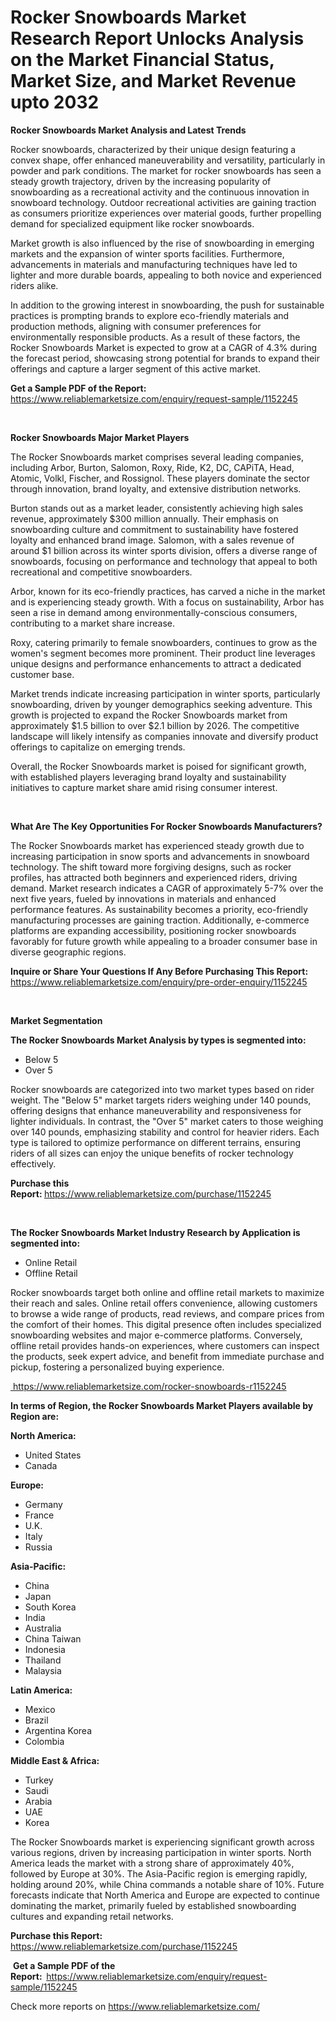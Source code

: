 <p><h1>Rocker Snowboards Market Research Report Unlocks Analysis on the Market Financial Status, Market Size, and Market Revenue upto 2032</h1></p><p><strong>Rocker Snowboards Market Analysis and Latest Trends</strong></p>
<p><p>Rocker snowboards, characterized by their unique design featuring a convex shape, offer enhanced maneuverability and versatility, particularly in powder and park conditions. The market for rocker snowboards has seen a steady growth trajectory, driven by the increasing popularity of snowboarding as a recreational activity and the continuous innovation in snowboard technology. Outdoor recreational activities are gaining traction as consumers prioritize experiences over material goods, further propelling demand for specialized equipment like rocker snowboards.</p><p>Market growth is also influenced by the rise of snowboarding in emerging markets and the expansion of winter sports facilities. Furthermore, advancements in materials and manufacturing techniques have led to lighter and more durable boards, appealing to both novice and experienced riders alike. </p><p>In addition to the growing interest in snowboarding, the push for sustainable practices is prompting brands to explore eco-friendly materials and production methods, aligning with consumer preferences for environmentally responsible products. As a result of these factors, the Rocker Snowboards Market is expected to grow at a CAGR of 4.3% during the forecast period, showcasing strong potential for brands to expand their offerings and capture a larger segment of this active market.</p></p>
<p><strong>Get a Sample PDF of the Report:&nbsp;</strong> <a href="https://www.reliablemarketsize.com/enquiry/request-sample/1152245?utm_campaign=2316&utm_medium=2&utm_source=Github&utm_content=ia&utm_term=07022025&utm_id=rocker-snowboards">https://www.reliablemarketsize.com/enquiry/request-sample/1152245</a></p>
<p>&nbsp;</p>
<p><strong>Rocker Snowboards Major Market Players</strong></p>
<p><p>The Rocker Snowboards market comprises several leading companies, including Arbor, Burton, Salomon, Roxy, Ride, K2, DC, CAPiTA, Head, Atomic, Volkl, Fischer, and Rossignol. These players dominate the sector through innovation, brand loyalty, and extensive distribution networks. </p><p>Burton stands out as a market leader, consistently achieving high sales revenue, approximately $300 million annually. Their emphasis on snowboarding culture and commitment to sustainability have fostered loyalty and enhanced brand image. Salomon, with a sales revenue of around $1 billion across its winter sports division, offers a diverse range of snowboards, focusing on performance and technology that appeal to both recreational and competitive snowboarders. </p><p>Arbor, known for its eco-friendly practices, has carved a niche in the market and is experiencing steady growth. With a focus on sustainability, Arbor has seen a rise in demand among environmentally-conscious consumers, contributing to a market share increase. </p><p>Roxy, catering primarily to female snowboarders, continues to grow as the women's segment becomes more prominent. Their product line leverages unique designs and performance enhancements to attract a dedicated customer base. </p><p>Market trends indicate increasing participation in winter sports, particularly snowboarding, driven by younger demographics seeking adventure. This growth is projected to expand the Rocker Snowboards market from approximately $1.5 billion to over $2.1 billion by 2026. The competitive landscape will likely intensify as companies innovate and diversify product offerings to capitalize on emerging trends. </p><p>Overall, the Rocker Snowboards market is poised for significant growth, with established players leveraging brand loyalty and sustainability initiatives to capture market share amid rising consumer interest.</p></p>
<p>&nbsp;</p>
<p><strong>What Are The Key Opportunities For Rocker Snowboards Manufacturers?</strong></p>
<p><p>The Rocker Snowboards market has experienced steady growth due to increasing participation in snow sports and advancements in snowboard technology. The shift toward more forgiving designs, such as rocker profiles, has attracted both beginners and experienced riders, driving demand. Market research indicates a CAGR of approximately 5-7% over the next five years, fueled by innovations in materials and enhanced performance features. As sustainability becomes a priority, eco-friendly manufacturing processes are gaining traction. Additionally, e-commerce platforms are expanding accessibility, positioning rocker snowboards favorably for future growth while appealing to a broader consumer base in diverse geographic regions.</p></p>
<p><strong>Inquire or Share Your Questions If Any Before Purchasing This Report:</strong> <a href="https://www.reliablemarketsize.com/enquiry/pre-order-enquiry/1152245?utm_campaign=2316&utm_medium=2&utm_source=Github&utm_content=ia&utm_term=07022025&utm_id=rocker-snowboards">https://www.reliablemarketsize.com/enquiry/pre-order-enquiry/1152245</a></p>
<p>&nbsp;</p>
<p><strong>Market Segmentation</strong></p>
<p><strong>The Rocker Snowboards Market Analysis by types is segmented into:</strong></p>
<p><ul><li>Below 5</li><li>Over 5</li></ul></p>
<p><p>Rocker snowboards are categorized into two market types based on rider weight. The "Below 5" market targets riders weighing under 140 pounds, offering designs that enhance maneuverability and responsiveness for lighter individuals. In contrast, the "Over 5" market caters to those weighing over 140 pounds, emphasizing stability and control for heavier riders. Each type is tailored to optimize performance on different terrains, ensuring riders of all sizes can enjoy the unique benefits of rocker technology effectively.</p></p>
<p><strong>Purchase this Report:&nbsp;</strong><a href="https://www.reliablemarketsize.com/purchase/1152245?utm_campaign=2316&utm_medium=2&utm_source=Github&utm_content=ia&utm_term=07022025&utm_id=rocker-snowboards">https://www.reliablemarketsize.com/purchase/1152245</a></p>
<p>&nbsp;</p>
<p><strong>The Rocker Snowboards Market Industry Research by Application is segmented into:</strong></p>
<p><ul><li>Online Retail</li><li>Offline Retail</li></ul></p>
<p><p>Rocker snowboards target both online and offline retail markets to maximize their reach and sales. Online retail offers convenience, allowing customers to browse a wide range of products, read reviews, and compare prices from the comfort of their homes. This digital presence often includes specialized snowboarding websites and major e-commerce platforms. Conversely, offline retail provides hands-on experiences, where customers can inspect the products, seek expert advice, and benefit from immediate purchase and pickup, fostering a personalized buying experience.</p></p>
<p><a href="https://www.reliablemarketsize.com/rocker-snowboards-r1152245?utm_campaign=2316&utm_medium=2&utm_source=Github&utm_content=ia&utm_term=07022025&utm_id=rocker-snowboards">&nbsp;https://www.reliablemarketsize.com/rocker-snowboards-r1152245</a></p>
<p><strong>In terms of Region, the Rocker Snowboards Market Players available by Region are:</strong></p>
<p>
    <p> <strong> North America: </strong>
        <ul>
            <li>United States</li>
            <li>Canada</li>
        </ul>
        </p> 
    <p> <strong> Europe: </strong>
        <ul>
            <li>Germany</li>
            <li>France</li>
            <li>U.K.</li>
            <li>Italy</li>
            <li>Russia</li>
        </ul>
        </p> 
    <p> <strong> Asia-Pacific: </strong>
        <ul>
            <li>China</li>
            <li>Japan</li>
            <li>South Korea</li>
            <li>India</li>
            <li>Australia</li>
            <li>China Taiwan</li>
            <li>Indonesia</li>
            <li>Thailand</li>
            <li>Malaysia</li>
        </ul>
        </p> 
    <p> <strong> Latin America: </strong>
        <ul>
            <li>Mexico</li>
            <li>Brazil</li>
            <li>Argentina Korea</li>
            <li>Colombia</li>
        </ul>
        </p> 
    <p> <strong> Middle East & Africa: </strong>
        <ul>
            <li>Turkey</li>
            <li>Saudi</li>
            <li>Arabia</li>
            <li>UAE</li>
            <li>Korea</li>
        </ul>
    </p>
    </p>
<p><p>The Rocker Snowboards market is experiencing significant growth across various regions, driven by increasing participation in winter sports. North America leads the market with a strong share of approximately 40%, followed by Europe at 30%. The Asia-Pacific region is emerging rapidly, holding around 20%, while China commands a notable share of 10%. Future forecasts indicate that North America and Europe are expected to continue dominating the market, primarily fueled by established snowboarding cultures and expanding retail networks.</p></p>
<p><strong>Purchase this Report: </strong><a href="https://www.reliablemarketsize.com/purchase/1152245?utm_campaign=2316&utm_medium=2&utm_source=Github&utm_content=ia&utm_term=07022025&utm_id=rocker-snowboards">https://www.reliablemarketsize.com/purchase/1152245</a></p>
<p>&nbsp;<strong>Get a Sample PDF of the Report:&nbsp;&nbsp;</strong><a href="https://www.reliablemarketsize.com/enquiry/request-sample/1152245?utm_campaign=2316&utm_medium=2&utm_source=Github&utm_content=ia&utm_term=07022025&utm_id=rocker-snowboards">https://www.reliablemarketsize.com/enquiry/request-sample/1152245</a></p>
<p><strong></strong></p>
<p>Check more reports on <a href="https://www.reliablemarketsize.com/?utm_campaign=2316&utm_medium=2&utm_source=Github&utm_content=ia&utm_term=07022025&utm_id=rocker-snowboards">https://www.reliablemarketsize.com/</a></p>